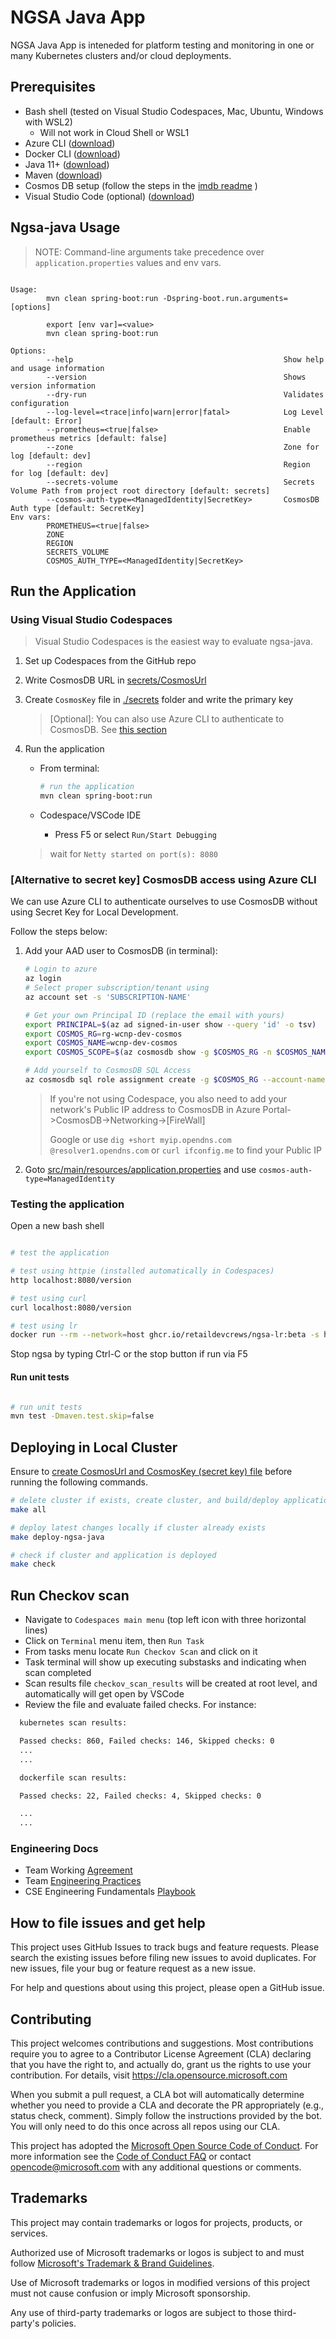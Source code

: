 # NGSA Java App

NGSA Java App is inteneded for platform testing and monitoring in one or many Kubernetes clusters and/or cloud deployments.

## Prerequisites

- Bash shell (tested on Visual Studio Codespaces, Mac, Ubuntu, Windows with WSL2)
  - Will not work in Cloud Shell or WSL1
- Azure CLI ([download](https://docs.microsoft.com/en-us/cli/azure/install-azure-cli?view=azure-cli-latest))
- Docker CLI ([download](https://docs.docker.com/install/))
- Java 11+ ([download](https://www.azul.com/downloads/?package=jdk))
- Maven ([download](https://maven.apache.org/download.cgi))
- Cosmos DB setup (follow the steps in the [imdb readme](https://github.com/cse-labs/imdb) )
- Visual Studio Code (optional) ([download](https://code.visualstudio.com/download))

## Ngsa-java Usage

> NOTE: Command-line arguments take precedence over `application.properties` values and env vars.

```text

Usage:
        mvn clean spring-boot:run -Dspring-boot.run.arguments=[options]
        
        export [env var]=<value>
        mvn clean spring-boot:run

Options:
        --help                                               Show help and usage information
        --version                                            Shows version information
        --dry-run                                            Validates configuration
        --log-level=<trace|info|warn|error|fatal>            Log Level [default: Error]
        --prometheus=<true|false>                            Enable prometheus metrics [default: false]
        --zone                                               Zone for log [default: dev]
        --region                                             Region for log [default: dev]
        --secrets-volume                                     Secrets Volume Path from project root directory [default: secrets]
        --cosmos-auth-type=<ManagedIdentity|SecretKey>       CosmosDB Auth type [default: SecretKey]
Env vars:
        PROMETHEUS=<true|false>
        ZONE
        REGION
        SECRETS_VOLUME
        COSMOS_AUTH_TYPE=<ManagedIdentity|SecretKey>

```

## Run the Application

### Using Visual Studio Codespaces

> Visual Studio Codespaces is the easiest way to evaluate ngsa-java.

1. Set up Codespaces from the GitHub repo

2. Write CosmosDB URL in [secrets/CosmosUrl](./secrets/CosmosUrl)

3. Create `CosmosKey` file in [./secrets](./secrets) folder and write the primary key

   > [Optional]: You can also use Azure CLI to authenticate to CosmosDB. See [this section](#alternative-to-secret-key-cosmosdb-access-using-azure-cli)

4. Run the application
    - From terminal:

        ```bash
        # run the application
        mvn clean spring-boot:run
        ```

    - Codespace/VSCode IDE
       - Press F5 or select `Run/Start Debugging`
    > wait for `Netty started on port(s): 8080`

### [Alternative to secret key] CosmosDB access using Azure CLI

We can use Azure CLI to authenticate ourselves to use CosmosDB without using Secret Key for Local Development.

Follow the steps below:

1. Add your AAD user to CosmosDB (in terminal):

    ```bash
    # Login to azure
    az login
    # Select proper subscription/tenant using 
    az account set -s 'SUBSCRIPTION-NAME'
    
    # Get your own Principal ID (replace the email with yours)
    export PRINCIPAL=$(az ad signed-in-user show --query 'id' -o tsv)
    export COSMOS_RG=rg-wcnp-dev-cosmos
    export COSMOS_NAME=wcnp-dev-cosmos
    export COSMOS_SCOPE=$(az cosmosdb show -g $COSMOS_RG -n $COSMOS_NAME --query id -o tsv)
    
    # Add yourself to CosmosDB SQL Access
    az cosmosdb sql role assignment create -g $COSMOS_RG --account-name $COSMOS_NAME --role-definition-id 00000000-0000-0000-0000-000000000002 --principal-id $PRINCIPAL --scope $COSMOS_SCOPE
    ```

    > If you're not using Codespace, you also need to add your network's Public IP address to CosmosDB in Azure Portal->CosmosDB->Networking->[FireWall]
    >
    > Google or use `dig +short myip.opendns.com @resolver1.opendns.com` or `curl ifconfig.me` to find your Public IP

2. Goto [src/main/resources/application.properties](./src/main/resources/application.properties) and use `cosmos-auth-type=ManagedIdentity`

### Testing the application

Open a new bash shell

```bash

# test the application

# test using httpie (installed automatically in Codespaces)
http localhost:8080/version

# test using curl
curl localhost:8080/version

# test using lr
docker run --rm --network=host ghcr.io/retaildevcrews/ngsa-lr:beta -s http://localhost:8080 --max-errors 1 -f baseline.json

```

Stop ngsa by typing Ctrl-C or the stop button if run via F5

#### Run unit tests

```bash

# run unit tests
mvn test -Dmaven.test.skip=false

```

## Deploying in Local Cluster

Ensure to [create CosmosUrl and CosmosKey (secret key) file](#using-visual-studio-codespaces) before running the following commands.

```bash
# delete cluster if exists, create cluster, and build/deploy application
make all

# deploy latest changes locally if cluster already exists
make deploy-ngsa-java

# check if cluster and application is deployed
make check
```

## Run Checkov scan

- Navigate to `Codespaces main menu` (top left icon with three horizontal lines)
- Click on `Terminal` menu item, then `Run Task`
- From tasks menu locate `Run Checkov Scan` and click on it
- Task terminal will show up executing substasks and indicating when scan completed
- Scan results file `checkov_scan_results` will be created at root level, and automatically will get open by VSCode
- Review the file and evaluate failed checks. For instance:

```bash
  kubernetes scan results:

  Passed checks: 860, Failed checks: 146, Skipped checks: 0
  ...
  ...

  dockerfile scan results:

  Passed checks: 22, Failed checks: 4, Skipped checks: 0

  ...
  ...

```

### Engineering Docs

- Team Working [Agreement](.github/WorkingAgreement.md)
- Team [Engineering Practices](.github/EngineeringPractices.md)
- CSE Engineering Fundamentals [Playbook](https://github.com/Microsoft/code-with-engineering-playbook)

## How to file issues and get help

This project uses GitHub Issues to track bugs and feature requests. Please search the existing issues before filing new issues to avoid duplicates. For new issues, file your bug or feature request as a new issue.

For help and questions about using this project, please open a GitHub issue.

## Contributing

This project welcomes contributions and suggestions.  Most contributions require you to agree to a Contributor License Agreement (CLA) declaring that you have the right to, and actually do, grant us the rights to use your contribution. For details, visit <https://cla.opensource.microsoft.com>

When you submit a pull request, a CLA bot will automatically determine whether you need to provide a CLA and decorate the PR appropriately (e.g., status check, comment). Simply follow the instructions provided by the bot. You will only need to do this once across all repos using our CLA.

This project has adopted the [Microsoft Open Source Code of Conduct](https://opensource.microsoft.com/codeofconduct/). For more information see the [Code of Conduct FAQ](https://opensource.microsoft.com/codeofconduct/faq/) or contact [opencode@microsoft.com](mailto:opencode@microsoft.com) with any additional questions or comments.

## Trademarks

This project may contain trademarks or logos for projects, products, or services.

Authorized use of Microsoft trademarks or logos is subject to and must follow [Microsoft's Trademark & Brand Guidelines](https://www.microsoft.com/en-us/legal/intellectualproperty/trademarks/usage/general).

Use of Microsoft trademarks or logos in modified versions of this project must not cause confusion or imply Microsoft sponsorship.

Any use of third-party trademarks or logos are subject to those third-party's policies.
